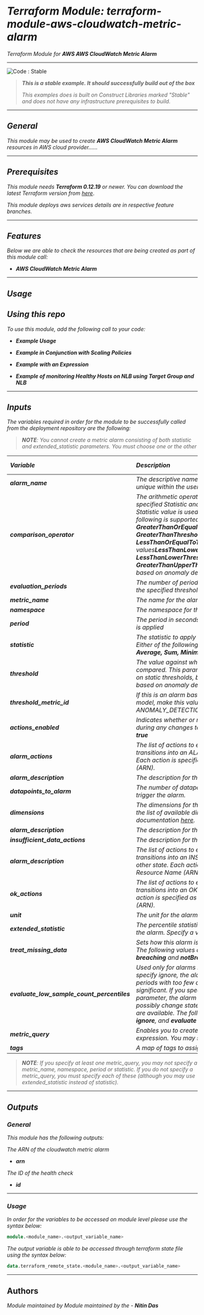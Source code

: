 # _Terraform Module: terraform-module-aws-cloudwatch-metric-alarm_

_Terraform Module for_ **_AWS AWS CloudWatch Metric Alarm_**


<!--BEGIN STABILITY BANNER-->
---

![_Code : Stable_](https://img.shields.io/badge/Code-Stable-brightgreen?style=for-the-badge&logo=github)

> **_This is a stable example. It should successfully build out of the box_**
>
> _This examples does is built on Construct Libraries marked "Stable" and does not have any infrastructure prerequisites to build._

---
<!--END STABILITY BANNER-->



## _General_

_This module may be used to create_ **_AWS CloudWatch Metric Alarm_** _resources in AWS cloud provider......_



---


## _Prerequisites_

_This module needs_ **_Terraform 0.12.19_** _or newer._
_You can download the latest Terraform version from_ [_here_](https://www.terraform.io/downloads.html).

_This module deploys aws services details are in respective feature branches._



---


## _Features_

_Below we are able to check the resources that are being created as part of this module call:_

* **_AWS CloudWatch Metric Alarm_**


---

## _Usage_

## _Using this repo_

_To use this module, add the following call to your code:_

* **_Example Usage_**

* **_Example in Conjunction with Scaling Policies_**
* **_Example with an Expression_**
* **_Example of monitoring Healthy Hosts on NLB using Target Group and NLB_**

---

## _Inputs_

_The variables required in order for the module to be successfully called from the deployment repository are the following:_

> **_NOTE_**_: You cannot create a metric alarm consisting of both statistic and extended_statistic parameters. You must choose one or the other_




|**_Variable_** | **_Description_** | **_Type_** | **_Argument Status_** | **_Default Value_** |
|:----|:----|-----:|:---:|:---:|
| **_alarm\_name_** | _The descriptive name for the alarm. This name must be unique within the user's AWS account_ | _string_ | **_Required_** |
| **_comparison\_operator_** | _The arithmetic operation to use when comparing the specified Statistic and Threshold. The specified Statistic value is used as the first operand. Either of the following is supported:_ **_GreaterThanOrEqualToThreshold, GreaterThanThreshold, LessThanThreshold, LessThanOrEqualToThreshold_**_. Additionally, the values_**_LessThanLowerOrGreaterThanUpperThreshold, LessThanLowerThreshold_**_, and_ **_GreaterThanUpperThreshold_** _are used only for alarms based on anomaly detection models._ | _string_ | **_Required_** |
| **_evaluation\_periods_** | _The number of periods over which data is compared to the specified threshold._ | _number_ | **_Required_** |
| **_metric\_name_** | _The name for the alarm's associated metric_ | _string_ | **_Optional_** | **_null_** |
| **_namespace_** | _The namespace for the alarm's associated metric_ | _string_ | **_Optional_** | **_null_** |
| **_period_** | _The period in seconds over which the specified statistic is applied_ | _number_ | **_Optional_** | **_null_** |
| **_statistic_** | _The statistic to apply to the alarm's associated metric. Either of the following is supported:_ **_SampleCount, Average, Sum, Minimum, Maximum_** | _string_ | **_Optional_** | **_null_** |
| **_threshold_** | _The value against which the specified statistic is compared. This parameter is required for alarms based on static thresholds, but should not be used for alarms based on anomaly detection models._ | _number_ | **_Optional_** | **_null_** |
| **_threshold\_metric\_id_** | _If this is an alarm based on an anomaly detection model, make this value match the ID of the ANOMALY\_DETECTION\_BAND function_ | _string_ | **_Optional_** | **_null_** |
| **_actions\_enabled_** | _Indicates whether or not actions should be executed during any changes to the alarm's state. Defaults to **_true_**_ | _boolean_ | **_Optional_** | **_true_** |
| **_alarm\_actions_** | _The list of actions to execute when this alarm transitions into an ALARM state from any other state. Each action is specified as an Amazon Resource Name (ARN)._ | _string_ | **_Optional_** | **_null_** |
| **_alarm\_description_** | _The description for the alarm_ | _string_ | **_Optional_** | **_null_** |
| **_datapoints\_to\_alarm_** | _The number of datapoints that must be breaching to trigger the alarm._ | _string_ | **_Optional_** | **_null_** |
| **_dimensions_** | _The dimensions for the alarm's associated metric. For the list of available dimensions see the AWS documentation [here](http://docs.aws.amazon.com/AmazonCloudWatch/latest/DeveloperGuide/CW_Support_For_AWS.html)._ | _string_ | **_Optional_** | **_null_** |
| **_alarm\_description_** | _The description for the alarm_ | _string_ | **_Optional_** | **_null_** |
| **_insufficient\_data\_actions_** | _The description for the alarm_ | _list(string)_ | **_Optional_** | **_null_** |
| **_alarm\_description_** | _The list of actions to execute when this alarm transitions into an INSUFFICIENT\_DATA state from any other state. Each action is specified as an Amazon Resource Name (ARN)._ | _string_ | **_Optional_** | **_null_** |
| **_ok\_actions_** | _The list of actions to execute when this alarm transitions into an OK state from any other state. Each action is specified as an Amazon Resource Name (ARN)._ | _list(string)_ | **_Optional_** | **_null_** |
| **_unit_** | _The unit for the alarm's associated metric_ | _string_ | **_Optional_** | **_null_** |
| **_extended\_statistic_** | _The percentile statistic for the metric associated with the alarm. Specify a value between p0.0 and p100._ | _string_ | **_Optional_** | **_null_** |
| **_treat\_missing\_data_** | _Sets how this alarm is to handle missing data points. The following values are supported:_ **_missing_**_,_ **_ignore_**_,_ **_breaching_** _and_ **_notBreaching_**_. Defaults to_ **_missing_** | _string_ | **_Optional_** | **_missing_** |
| **_evaluate\_low\_sample\_count\_percentiles_** | _Used only for alarms based on percentiles. If you specify ignore, the alarm state will not change during periods with too few data points to be statistically significant. If you specify evaluate or omit this parameter, the alarm will always be evaluated and possibly change state no matter how many data points are available. The following values are supported:_ **_ignore_**_, and_ **_evaluate_** | _string_ | **_Optional_** | **_null_** |
| **_metric\_query_** | _Enables you to create an alarm based on a metric math expression. You may specify at most 20._ | _any_ | **_Optional_** | **_null_** |
| **_tags_** | _A map of tags to assign to the resource._ | _any_ | **_Optional_** | **_{}_** |



> **_NOTE_**_: If you specify at least one metric_query, you may not specify a metric_name, namespace, period or statistic. If you do not specify a metric_query, you must specify each of these (although you may use extended_statistic instead of statistic)._


---

## _Outputs_

### _General_

_This module has the following outputs:_

_The ARN of the cloudwatch metric alarm_
* **_arn_**

_The ID of the health check_
* **_id_**


---


### _Usage_

_In order for the variables to be accessed on module level please use the syntax below:_

```tf
module.<module_name>.<output_variable_name>
```

_The output variable is able to be accessed through terraform state file using the syntax below:_

```tf
data.terraform_remote_state.<module_name>.<output_variable_name>

```

---

## Authors
_Module maintained by Module maintained by the -_ **_Nitin Das_**
